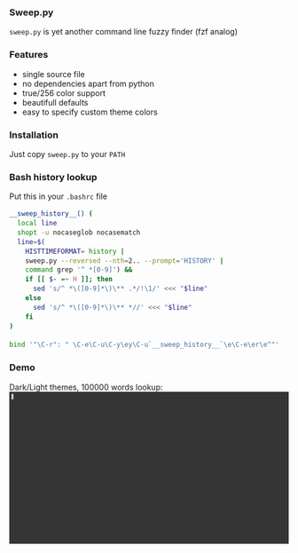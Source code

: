 ### Sweep.py
`sweep.py` is yet another command line fuzzy finder (fzf analog)

### Features
  - single source file
  - no dependencies apart from python
  - true/256 color support
  - beautifull defaults
  - easy to specify custom theme colors

### Installation
Just copy `sweep.py` to your `PATH`

### Bash history lookup
Put this in your `.bashrc` file
```bash
__sweep_history__() (
  local line
  shopt -u nocaseglob nocasematch
  line=$(
    HISTTIMEFORMAT= history |
    sweep.py --reversed --nth=2.. --prompt='HISTORY' |
    command grep '^ *[0-9]') &&
    if [[ $- =~ H ]]; then
      sed 's/^ *\([0-9]*\)\** .*/!\1/' <<< "$line"
    else
      sed 's/^ *\([0-9]*\)\** *//' <<< "$line"
    fi
)

bind '"\C-r": " \C-e\C-u\C-y\ey\C-u`__sweep_history__`\e\C-e\er\e^"'
```

### Demo
Dark/Light themes, 100000 words lookup:
![demo](/demo/demo.gif "demo")
